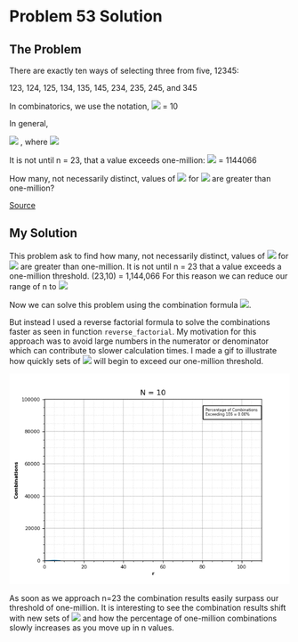 # Problem 53 Solution

## The Problem

There are exactly ten ways of selecting three from five, 12345:

123, 124, 125, 134, 135, 145, 234, 235, 245, and 345

In combinatorics, we use the notation, 
![](https://latex.codecogs.com/gif.latex?\inline&space;\large&space;\binom{5}{3}) = 10 

In general, 
 
![](https://latex.codecogs.com/gif.latex?\inline&space;\large&space;\binom{n}{r}&space;=&space;\frac{n!}{r!(n-r)!}) , where ![](https://latex.codecogs.com/gif.latex?r\leq&space;n,&space;n!&space;=&space;n&space;\cdot&space;(n-1)&space;\cdot&space;...&space;\cdot&space;3&space;\cdot&space;2&space;\cdot&space;1)

It is not until n = 23, that a value exceeds one-million: ![](https://latex.codecogs.com/gif.latex?\inline&space;\large&space;\binom{23}{10}) = 1144066

How many, not necessarily distinct, values of ![](https://latex.codecogs.com/gif.latex?\inline&space;\large&space;\binom{n}{r})  for ![](https://latex.codecogs.com/gif.latex?\inline&space;\large&space;1&space;\leq&space;n&space;\leq&space;100) are greater than one-million?

[Source](https://projecteuler.net/problem=53)
## My Solution

This problem ask to find how many, not necessarily distinct, values of  ![](https://latex.codecogs.com/gif.latex?\inline&space;\large&space;\binom{n}{r})  for ![](https://latex.codecogs.com/gif.latex?\inline&space;\large&space;1&space;\leq&space;n&space;\leq&space;100)  are greater than one-million. It is not until n = 23 that a value exceeds a one-million threshold. (23,10) = 1,144,066 For this reason we can reduce our range of n to ![](https://latex.codecogs.com/gif.latex?\inline&space;\large&space;23&space;\leq&space;n&space;\leq&space;100) 

Now we can solve this problem using the combination formula ![](https://latex.codecogs.com/gif.latex?\inline&space;\large&space;\binom{n}{r}&space;=&space;\frac{n!}{r!(n-r)!}).

But instead I used a reverse factorial formula to solve the combinations faster as seen in function ```reverse_factorial```. My motivation for this approach was to avoid large numbers in the numerator or denominator which can contribute to slower calculation times. I made a gif to illustrate how quickly sets of ![](https://latex.codecogs.com/gif.latex?\inline&space;\large&space;\binom{n}{r}) will begin to exceed our one-million threshold. 

![](nCr_animation.gif)

As soon as we approach n=23 the combination results easily surpass our threshold of one-million. It is interesting to see the combination results shift with new sets of ![](https://latex.codecogs.com/gif.latex?\inline&space;\large&space;\binom{n}{r})  and how the percentage of one-million combinations slowly increases as you move up in n values. 


